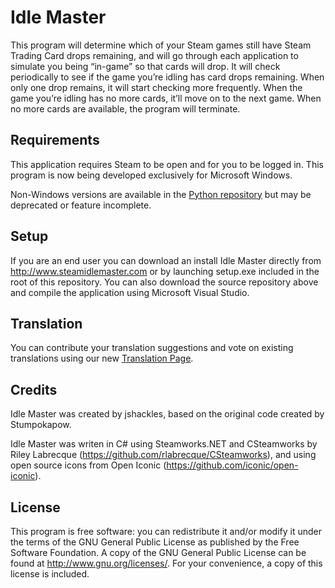Idle Master
===========

This program will determine which of your Steam games still have Steam Trading Card drops remaining, and will go through each application to simulate you being “in-game” so that cards will drop.  It will check periodically to see if the game you’re idling has card drops remaining.  When only one drop remains, it will start checking more frequently.  When the game you’re idling has no more cards, it’ll move on to the next game.  When no more cards are available, the program will terminate.

Requirements
-------

This application requires Steam to be open and for you to be logged in.  This program is now being developed exclusively for Microsoft Windows.

Non-Windows versions are available in the [Python repository](https://github.com/jshackles/idle_master_py) but may be deprecated or feature incomplete.

Setup
-------

If you are an end user you can download an install Idle Master directly from http://www.steamidlemaster.com or by launching setup.exe included in the root of this repository.  You can also download the source repository above and compile the application using Microsoft Visual Studio.

Translation
-------

You can contribute your translation suggestions and vote on existing translations using our new [Translation Page](http://translate.steamidlemaster.com).

Credits
-------

Idle Master was created by jshackles, based on the original code created by Stumpokapow.

Idle Master was writen in C# using Steamworks.NET and CSteamworks by Riley Labrecque (https://github.com/rlabrecque/CSteamworks), and using open source icons from Open Iconic (https://github.com/iconic/open-iconic).

License
-------

This program is free software: you can redistribute it and/or modify it under the terms of the GNU General Public License as published by the Free Software Foundation.  A copy of the GNU General Public License can be found at http://www.gnu.org/licenses/.  For your convenience, a copy of this license is included.
